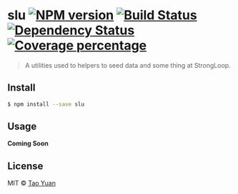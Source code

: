 # slu [![NPM version][npm-image]][npm-url] [![Build Status][travis-image]][travis-url] [![Dependency Status][daviddm-image]][daviddm-url] [![Coverage percentage][coveralls-image]][coveralls-url]
> A utilities used to helpers to seed data and some thing at StrongLoop.


## Install

```sh
$ npm install --save slu
```

## Usage

__Coming Soon__

## License

MIT © [Tao Yuan]()


[npm-image]: https://badge.fury.io/js/slu.svg
[npm-url]: https://npmjs.org/package/slu
[travis-image]: https://travis-ci.org/taoyuan/slu.svg?branch=master
[travis-url]: https://travis-ci.org/taoyuan/slu
[daviddm-image]: https://david-dm.org/taoyuan/slu.svg?theme=shields.io
[daviddm-url]: https://david-dm.org/taoyuan/slu
[coveralls-image]: https://coveralls.io/repos/taoyuan/slu/badge.svg
[coveralls-url]: https://coveralls.io/r/taoyuan/slu
